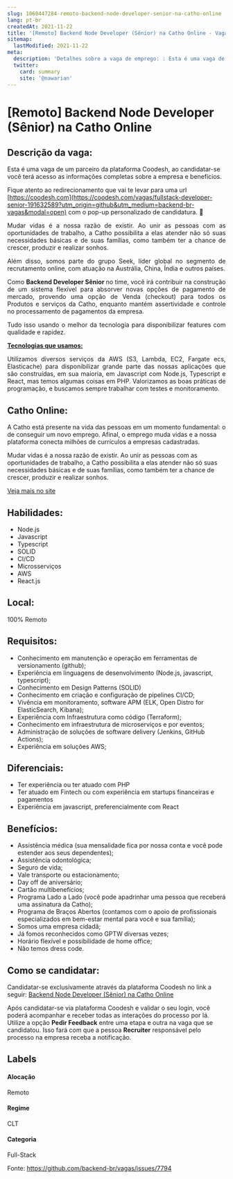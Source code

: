 ```yaml
---
slug: 1060447284-remoto-backend-node-developer-senior-na-catho-online
lang: pt-br
createdAt: 2021-11-22
title: '[Remoto] Backend Node Developer (Sênior) na Catho Online - Vaga de Emprego'
sitemap:
  lastModified: 2021-11-22
meta:
  description: 'Detalhes sobre a vaga de emprego: : Esta é uma vaga de um parceiro da plataforma Coodesh, ao candidatar-se você terá acesso as informações completas sobre a empresa e benefícios.  Fique atento ao redirecionamento que vai te levar para uma url [https://coodesh.com](https://coodesh.com/vagas/fullstack-developer-senior-191632589?utm_origin=github&utm_medium=backend-br-vagas&modal=open) com o pop-up personalizado de candidatura. 👋 <p style="text-align:justify;"><span style="font-size: 14px;">Mudar vidas é a nossa razão de existir. Ao unir as pessoas com as oportunidades de trabalho, a Catho possibilita a elas atender não só suas necessidades básicas e de suas famílias, como também ter a chance de crescer, produzir e realizar sonhos. </span></p> <p style="text-align:justify;"><span style="font-size: 14px;">Além disso, somos parte do grupo Seek, líder global no segmento de recrutamento online, com atuação na Austrália, China, Índia e outros países. </span></p> <p style="text-align:justify;"><span style="font-size: 14px;">Como <strong>Backend Developer Sênior </strong>no time, você irá contribuir na construção de um sistema flexível para absorver novas opções de pagamento de mercado, provendo uma opção de Venda (checkout) para todos os Produtos e serviços da Catho, enquanto mantém assertividade e controle no processamento de pagamentos da empresa.</span></p> <p style="text-align:justify;"><span style="font-size: 14px;">Tudo isso usando o melhor da tecnologia para disponibilizar features com qualidade e rapidez. </span></p> <p style="text-align:justify;"><span style="font-size: 14px;"><strong><ins>Tecnologias que usamos:</ins></strong></span></p> <p style="text-align:justify;"><span style="font-size: 14px;">Utilizamos diversos serviços da AWS (S3, Lambda, EC2, Fargate ecs, Elasticache) para disponibilizar grande parte das nossas aplicações que são construídas, em sua maioria, em Javascript com Node.js, Typescript e React, mas temos algumas coisas em PHP. Valorizamos as boas práticas de programação, e buscamos sempre trabalhar com testes e monitoramento.</span></p>'
  twitter:
    card: summary
    site: '@nawarian'
---
```


# [Remoto] Backend Node Developer (Sênior) na Catho Online

## Descrição da vaga: 
Esta é uma vaga de um parceiro da plataforma Coodesh, ao candidatar-se você terá acesso as informações completas sobre a empresa e benefícios.


Fique atento ao redirecionamento que vai te levar para uma url [https://coodesh.com](https://coodesh.com/vagas/fullstack-developer-senior-191632589?utm_origin=github&utm_medium=backend-br-vagas&modal=open) com o pop-up personalizado de candidatura. 👋
<p style="text-align:justify;"><span style="font-size: 14px;">Mudar vidas é a nossa razão de existir. Ao unir as pessoas com as oportunidades de trabalho, a Catho possibilita a elas atender não só suas necessidades básicas e de suas famílias, como também ter a chance de crescer, produzir e realizar sonhos.  </span></p>
<p style="text-align:justify;"><span style="font-size: 14px;">Além disso, somos parte do grupo Seek, líder global no segmento de recrutamento online, com atuação na Austrália, China, Índia e outros países. </span></p>
<p style="text-align:justify;"><span style="font-size: 14px;">Como <strong>Backend Developer Sênior </strong>no time, você irá contribuir na construção de um sistema flexível para absorver novas opções de pagamento de mercado, provendo uma opção de Venda (checkout) para todos os Produtos e serviços da Catho, enquanto mantém assertividade e controle no processamento de pagamentos da empresa.</span></p>
<p style="text-align:justify;"><span style="font-size: 14px;">Tudo isso usando o melhor da tecnologia para disponibilizar features com qualidade e rapidez. </span></p>
<p style="text-align:justify;"><span style="font-size: 14px;"><strong><ins>Tecnologias que usamos:</ins></strong></span></p>
<p style="text-align:justify;"><span style="font-size: 14px;">Utilizamos diversos serviços da  AWS (S3, Lambda, EC2, Fargate ecs, Elasticache)  para disponibilizar grande parte das nossas aplicações que são construídas, em sua maioria, em Javascript com Node.js, Typescript e React, mas temos algumas coisas em PHP.  Valorizamos as boas práticas de programação, e buscamos sempre trabalhar com testes e monitoramento.</span></p>

## Catho Online: 
 <p>A Catho está presente na vida das pessoas em um momento fundamental: o de conseguir um novo emprego. Afinal, o emprego muda vidas e a nossa plataforma conecta milhões de currículos a empresas cadastradas.&nbsp;</p>
<p>Mudar vidas é a nossa razão de existir. Ao unir as pessoas com as oportunidades de trabalho, a Catho possibilita a elas atender não só suas necessidades básicas e de suas famílias, como também ter a chance de crescer, produzir e realizar sonhos.&nbsp;</p><a href='https://coodesh.com/empresas/catho-online'>Veja mais no site</a>

 ## Habilidades: 
 - Node.js 
- Javascript 
- Typescript 
- SOLID 
- CI/CD 
- Microsserviços 
- AWS 
- React.js
## Local: 
 100% Remoto
## Requisitos: 
 - Conhecimento em manutenção e operação em ferramentas de versionamento (github); 
- Experiência em linguagens de desenvolvimento (Node.js, javascript, typescript); 
-  Conhecimento em Design Patterns (SOLID) 
- Conhecimento em criação e configuração de pipelines CI/CD; 
- Vivência em monitoramento, software APM (ELK, Open Distro for ElasticSearch, Kibana); 
- Experiência com Infraestrutura como código (Terraform); 
- Conhecimento em infraestrutura de microserviços e por eventos; 
- Administração de soluções de software delivery (Jenkins, GitHub Actions); 
- Experiência em soluções AWS;
## Diferenciais: 
 - Ter experiência ou ter atuado com PHP 
- Ter atuado em Fintech ou com experiência em startups financeiras e pagamentos 
- Experiência em javascript, preferencialmente com React
## Benefícios: 
 - Assistência médica (sua mensalidade fica por nossa conta e você pode estender aos seus dependentes); 
- Assistência odontológica; 
- Seguro de vida; 
- Vale transporte ou estacionamento; 
- Day off de aniversário; 
- Cartão multibenefícios; 
- Programa Lado a Lado (você pode apadrinhar uma pessoa que receberá uma assinatura da Catho); 
- Programa de Braços Abertos (contamos com o apoio de profissionais especializados em bem-estar mental para você e sua família); 
- Somos uma empresa cidadã; 
- Já fomos reconhecidos como GPTW diversas vezes; 
- Horário flexível e possibilidade de home office; 
- Não temos dress code.
## Como se candidatar:
Candidatar-se exclusivamente através da plataforma Coodesh no link a seguir: [Backend Node Developer (Sênior) na Catho Online](https://coodesh.com/vagas/fullstack-developer-senior-191632589?utm_origin=github&utm_medium=backend-br-vagas&modal=open)


Após candidatar-se via plataforma Coodesh e validar o seu login, você poderá acompanhar e receber todas as interações do processo por lá. Utilize a opção **Pedir Feedback** entre uma etapa e outra na vaga que se candidatou. Isso fará com que a pessoa **Recruiter** responsável pelo processo na empresa receba a notificação.
## Labels
#### Alocação
Remoto
#### Regime
CLT
#### Categoria
Full-Stack

Fonte: https://github.com/backend-br/vagas/issues/7794